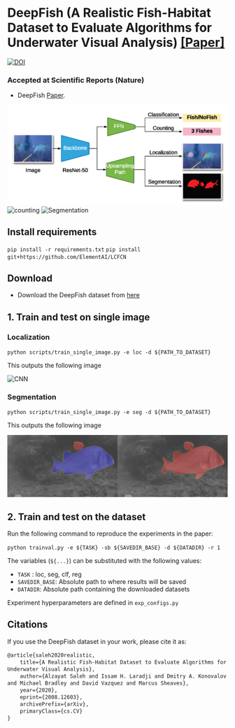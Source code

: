 

# DeepFish (A Realistic Fish-Habitat Dataset to Evaluate Algorithms for Underwater Visual Analysis) [[Paper]](https://www.nature.com/articles/s41598-020-71639-x)   
[![DOI](https://zenodo.org/badge/206528410.svg)](https://zenodo.org/badge/latestdoi/206528410)

### Accepted at Scientific Reports (Nature)

*  DeepFish  [Paper](https://www.nature.com/articles/s41598-020-71639-x).

![CNN](docs/Figure_4.png)
![counting](docs/count.gif) 
![Segmentation](docs/seg.gif) 


## Install requirements
`pip install -r requirements.txt` 
`pip install git+https://github.com/ElementAI/LCFCN`

## Download

*  Download the DeepFish dataset from [here](https://cloudstor.aarnet.edu.au/plus/s/NfjObIhtUYO6332)

## 1. Train and test on single image

### Localization
```
python scripts/train_single_image.py -e loc -d ${PATH_TO_DATASET}
```

This outputs the following image 

![CNN](docs/single_image_loc.png)

### Segmentation

```
python scripts/train_single_image.py -e seg -d ${PATH_TO_DATASET}
```

This outputs the following image 

![CNN](docs/single_image_seg.png)

## 2. Train and test on the dataset

Run the following command to reproduce the experiments in the paper:

`python trainval.py -e ${TASK} -sb ${SAVEDIR_BASE} -d ${DATADIR} -r 1`

The variables (`${...}`) can be substituted with the following values:

* `TASK` : loc, seg, clf, reg
* `SAVEDIR_BASE`: Absolute path to where results will be saved
* `DATADIR`: Absolute path containing the downloaded datasets

Experiment hyperparameters are defined in `exp_configs.py`

## Citations

If you use the DeepFish dataset in your work, please cite it as:

```
@article{saleh2020realistic,
    title={A Realistic Fish-Habitat Dataset to Evaluate Algorithms for Underwater Visual Analysis},
    author={Alzayat Saleh and Issam H. Laradji and Dmitry A. Konovalov and Michael Bradley and David Vazquez and Marcus Sheaves},
    year={2020},
    eprint={2008.12603},
    archivePrefix={arXiv},
    primaryClass={cs.CV}
}
```
